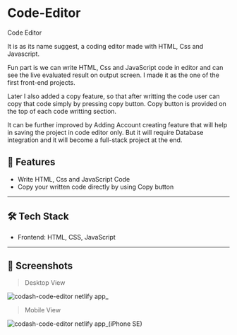 # Code-Editor
Code Editor

It is as its name suggest, a coding editor made with HTML, Css and Javascript.

Fun part is we can write HTML, Css and JavaScript code in editor and can see the live evaluated result on output screen.
I made it as the one of the first front-end projects.

Later I also added a copy feature, so that after writting the code user can copy that code simply by pressing copy button.
Copy button is provided on the top of each code writting section.

It can be further improved by Adding Account creating feature that will help in saving the project in code editor only.
But it will require Database integration and it will become a full-stack project at the end.

## 🚀 Features

- Write HTML, Css and JavaScript Code
- Copy your written code directly by using Copy button

---

## 🛠️ Tech Stack

- Frontend: HTML, CSS, JavaScript

---

## 📸 Screenshots

> Desktop View

![codash-code-editor netlify app_](https://github.com/user-attachments/assets/1a7dfe3b-26c5-41da-a5cb-387f92e61ed9)


> Mobile View

![codash-code-editor netlify app_(iPhone SE)](https://github.com/user-attachments/assets/6bd96559-b0c4-4319-abdd-04556b3bcc1b)



